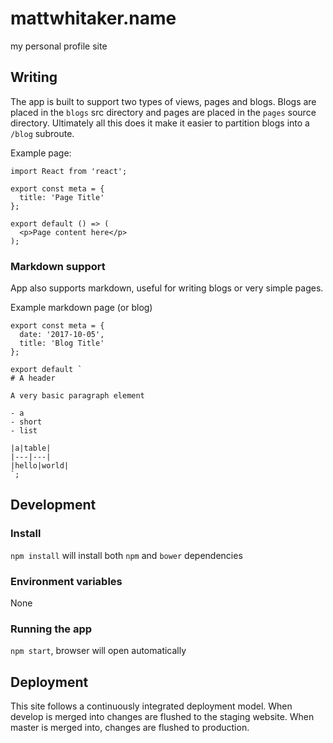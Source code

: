 # mattwhitaker.name
my personal profile site

## Writing

The app is built to support two types of views, pages and blogs. Blogs are placed in the `blogs` src directory and pages are placed in the `pages` source directory. Ultimately all this does it make it easier to partition blogs into a `/blog` subroute.

Example page:

```
import React from 'react';

export const meta = {
  title: 'Page Title'
};

export default () => (
  <p>Page content here</p>
);
```

### Markdown support

App also supports markdown, useful for writing blogs or very simple pages.

Example markdown page (or blog)

```
export const meta = {
  date: '2017-10-05',
  title: 'Blog Title'
};

export default `
# A header

A very basic paragraph element

- a
- short
- list

|a|table|
|---|---|
|hello|world|
`;
```

## Development

### Install

`npm install` will install both `npm` and `bower` dependencies

### Environment variables

None

### Running the app

`npm start`, browser will open automatically

## Deployment

This site follows a continuously integrated deployment model. When develop is merged into changes are flushed to the staging website. When master is merged into, changes are flushed to production.